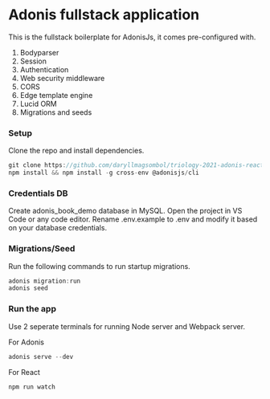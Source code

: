 # Adonis fullstack application

This is the fullstack boilerplate for AdonisJs, it comes pre-configured with.

1. Bodyparser
2. Session
3. Authentication
4. Web security middleware
5. CORS
6. Edge template engine
7. Lucid ORM
8. Migrations and seeds


### Setup

Clone the repo and install dependencies.

```js
git clone https://github.com/daryllmagsombol/triology-2021-adonis-react.git && cd triology-2021-adonis-react
npm install && npm install -g cross-env @adonisjs/cli
```

### Credentials DB

Create adonis_book_demo database in MySQL. Open the project in VS Code or any code editor. Rename .env.example to .env and modify it based on your database credentials.


### Migrations/Seed

Run the following commands to run startup migrations.

```js
adonis migration:run
adonis seed
```
### Run the app

Use 2 seperate terminals for running Node server and Webpack server.

For Adonis
```js
adonis serve --dev
```

For React

```js
npm run watch
```
